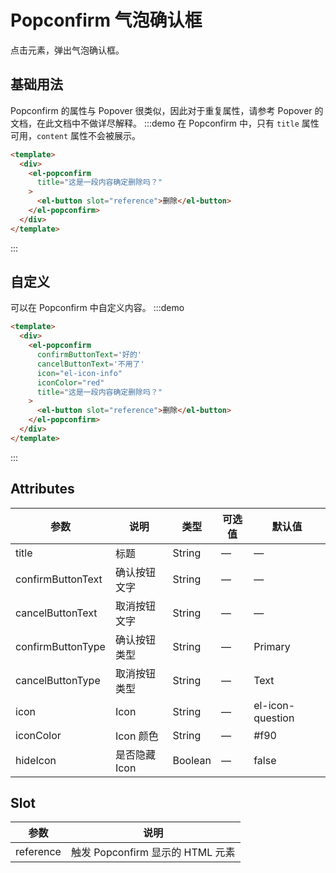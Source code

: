 # Popconfirm 气泡确认框

点击元素，弹出气泡确认框。

## 基础用法

Popconfirm 的属性与 Popover 很类似，因此对于重复属性，请参考 Popover 的文档，在此文档中不做详尽解释。
:::demo 在 Popconfirm 中，只有 `title` 属性可用，`content` 属性不会被展示。
```html
<template>
  <div>
    <el-popconfirm
      title="这是一段内容确定删除吗？"
    >
      <el-button slot="reference">删除</el-button>
    </el-popconfirm>
  </div>
</template>
````
:::

## 自定义

可以在 Popconfirm 中自定义内容。
:::demo
```html
<template>
  <div>
    <el-popconfirm
      confirmButtonText='好的'
      cancelButtonText='不用了'
      icon="el-icon-info"
      iconColor="red"
      title="这是一段内容确定删除吗？"
    >
      <el-button slot="reference">删除</el-button>
    </el-popconfirm>
  </div>
</template>
```
:::

## Attributes
| 参数               | 说明                                                     | 类型              | 可选值      | 默认值 |
|--------------------|----------------------------------------------------------|-------------------|-------------|--------|
|  title              | 标题 | String | — | — |
|  confirmButtonText              | 确认按钮文字 | String | — | — |
|  cancelButtonText              | 取消按钮文字 | String | — | — |
|  confirmButtonType              | 确认按钮类型 | String | — | Primary |
|  cancelButtonType              | 取消按钮类型 | String | — | Text |
|  icon              | Icon | String | — | el-icon-question |
|  iconColor              | Icon 颜色 | String | — | #f90 |
|  hideIcon              | 是否隐藏 Icon | Boolean | — | false |

## Slot
| 参数 | 说明 |
|--- | ---|
| reference | 触发 Popconfirm 显示的 HTML 元素 |
